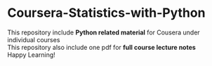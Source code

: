 # Coursera-Statistics-with-Python
This repository include __Python related material__ for Cousera under individual courses </br>
This repository also include one pdf for __full course lecture notes__ </br>
Happy Learning!
